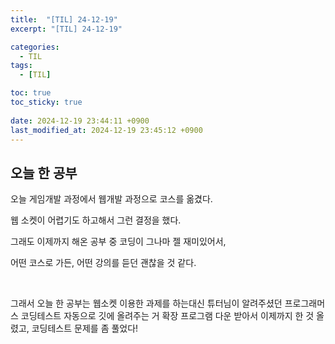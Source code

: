```yaml
---
title:  "[TIL] 24-12-19"
excerpt: "[TIL] 24-12-19"

categories:
  - TIL
tags:
  - [TIL]

toc: true
toc_sticky: true
 
date: 2024-12-19 23:44:11 +0900
last_modified_at: 2024-12-19 23:45:12 +0900
---
```


## 오늘 한 공부

오늘 게임개발 과정에서 웹개발 과정으로 코스를 옮겼다.

웹 소켓이 어렵기도 하고해서 그런 결정을 했다.

그래도 이제까지 해온 공부 중 코딩이 그나마 젤 재미있어서,

어떤 코스로 가든, 어떤 강의를 듣던 괜찮을 것 같다.

<br>

그래서 오늘 한 공부는 웹소켓 이용한 과제를 하는대신 튜터님이 알려주셨던 프로그래머스 코딩테스트 자동으로 깃에 올려주는 거 확장 프로그램 다운 받아서 이제까지 한 것 올렸고, 코딩테스트 문제를 좀 풀었다!